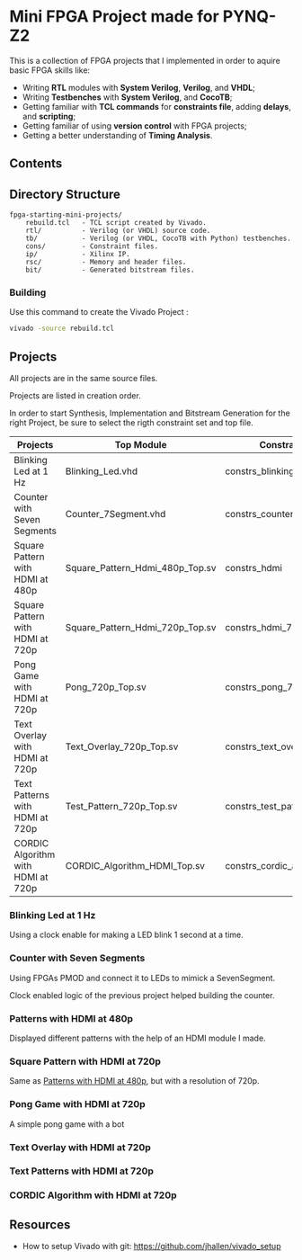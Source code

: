 # Mini FPGA Project made for PYNQ-Z2

This is a collection of FPGA projects that I implemented in order to aquire basic FPGA skills like: 
- Writing **RTL** modules with **System Verilog**, **Verilog**, and **VHDL**;
- Writing **Testbenches** with **System Verilog**, and **CocoTB**;
- Getting familiar with **TCL commands** for **constraints file**, adding **delays**, and **scripting**;
- Getting familiar of using **version control** with FPGA projects;
- Getting a better understanding of **Timing Analysis**.

## Contents

## Directory Structure

```
fpga-starting-mini-projects/
    rebuild.tcl   - TCL script created by Vivado.
    rtl/          - Verilog (or VHDL) source code.
    tb/           - Verilog (or VHDL, CocoTB with Python) testbenches.
    cons/         - Constraint files.
    ip/           - Xilinx IP.
    rsc/          - Memory and header files.
    bit/          - Generated bitstream files.
```
### Building

Use this command to create the Vivado Project :
```bash
vivado -source rebuild.tcl
```

## Projects

All projects are in the same source files. 

Projects are listed in creation order.

In order to start Synthesis, Implementation and Bitstream Generation for the right Project, be sure to select the rigth constraint set and top file.

| Projects                           | Top Module                      | Constraint Set                |
|------------------------------------|---------------------------------|-------------------------------|
| Blinking Led at 1 Hz               | Blinking_Led.vhd                | constrs_blinking_led          |
| Counter with Seven Segments        | Counter_7Segment.vhd            | constrs_counter_7segment      |
| Square Pattern with HDMI at 480p   | Square_Pattern_Hdmi_480p_Top.sv | constrs_hdmi                  |
| Square Pattern with HDMI at 720p   | Square_Pattern_Hdmi_720p_Top.sv | constrs_hdmi_720p             |
| Pong Game with HDMI at 720p        | Pong_720p_Top.sv                | constrs_pong_720p             |
| Text Overlay with HDMI at 720p     | Text_Overlay_720p_Top.sv        | constrs_text_overlay_720p     |
| Text Patterns with HDMI at 720p    | Test_Pattern_720p_Top.sv        | constrs_test_pattern_720p     |
| CORDIC Algorithm with HDMI at 720p | CORDIC_Algorithm_HDMI_Top.sv    | constrs_cordic_algorithm_hdmi |

### Blinking Led at 1 Hz

Using a clock enable for making a LED blink 1 second at a time.

### Counter with Seven Segments

Using FPGAs PMOD and connect it to LEDs to mimick a SevenSegment. 

Clock enabled logic of the previous project helped building the counter.

### Patterns with HDMI at 480p

Displayed different patterns with the help of an HDMI module I made.

### Square Pattern with HDMI at 720p

Same as [Patterns with HDMI at 480p](#patterns-with-hdmi-at-480p), but with a resolution of 720p.

### Pong Game with HDMI at 720p

A simple pong game with a bot

### Text Overlay with HDMI at 720p

### Text Patterns with HDMI at 720p

### CORDIC Algorithm with HDMI at 720p

## Resources

- How to setup Vivado with git: https://github.com/jhallen/vivado_setup
